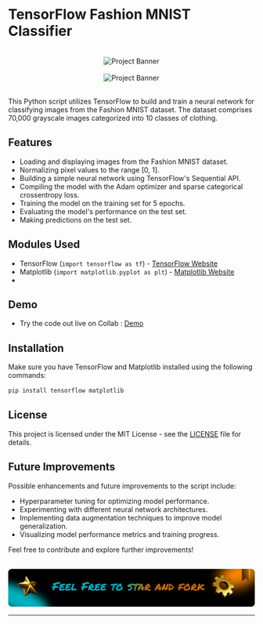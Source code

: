 # TensorFlow Fashion MNIST Classifier

<div align="center">
  <br>
      <img src="https://github.com/RJohnPaul/Fashion_Mnist_Models/blob/ea69d23ebf38b0608e666d313f7ebf1aee9d751e/Frame%2015.png" alt="Project Banner">
  </br>
</div>

<div align="center">
  <br>
      <img src="https://github.com/RJohnPaul/Fashion_Mnist_Models/blob/265624bd37bdec443e62add66ccdd452761a0d6b/Frame-5(3).png" alt="Project Banner">
  </br>
</div>
</br>

This Python script utilizes TensorFlow to build and train a neural network for classifying images from the Fashion MNIST dataset. The dataset comprises 70,000 grayscale images categorized into 10 classes of clothing.

## Features

- Loading and displaying images from the Fashion MNIST dataset.
- Normalizing pixel values to the range [0, 1].
- Building a simple neural network using TensorFlow's Sequential API.
- Compiling the model with the Adam optimizer and sparse categorical crossentropy loss.
- Training the model on the training set for 5 epochs.
- Evaluating the model's performance on the test set.
- Making predictions on the test set.

## Modules Used

- TensorFlow (`import tensorflow as tf`) - [TensorFlow Website](https://www.tensorflow.org/)
- Matplotlib (`import matplotlib.pyplot as plt`) - [Matplotlib Website](https://matplotlib.org/)
- 
## Demo
 - Try the code out live on Collab : [Demo](https://bit.ly/fashion_mod)
   
## Installation

Make sure you have TensorFlow and Matplotlib installed using the following commands:

```bash
pip install tensorflow matplotlib
```

## License

This project is licensed under the MIT License - see the [LICENSE](LICENSE) file for details.

## Future Improvements

Possible enhancements and future improvements to the script include:

- Hyperparameter tuning for optimizing model performance.
- Experimenting with different neural network architectures.
- Implementing data augmentation techniques to improve model generalization.
- Visualizing model performance metrics and training progress.

Feel free to contribute and explore further improvements!

<div align="center">
  <br>
      <img src="https://github.com/RJohnPaul/Linear_regression_model/blob/b522fa2641a3a36642a5a95798a1da90abbb8223/Frame%2012.png" alt="Project Banner">
  </br>
</div>

---

